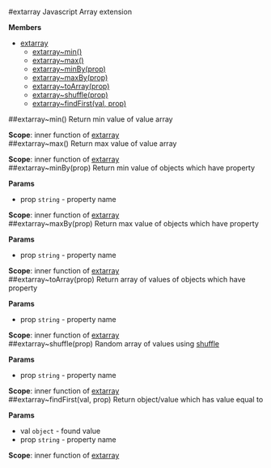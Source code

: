 <a name="module_extarray"></a>
#extarray
Javascript Array extension

**Members**

* [extarray](#module_extarray)
  * [extarray~min()](#module_extarray..min)
  * [extarray~max()](#module_extarray..max)
  * [extarray~minBy(prop)](#module_extarray..minBy)
  * [extarray~maxBy(prop)](#module_extarray..maxBy)
  * [extarray~toArray(prop)](#module_extarray..toArray)
  * [extarray~shuffle(prop)](#module_extarray..shuffle)
  * [extarray~findFirst(val, prop)](#module_extarray..findFirst)

<a name="module_extarray..min"></a>
##extarray~min()
Return min value of value array

**Scope**: inner function of [extarray](#module_extarray)  
<a name="module_extarray..max"></a>
##extarray~max()
Return max value of value array

**Scope**: inner function of [extarray](#module_extarray)  
<a name="module_extarray..minBy"></a>
##extarray~minBy(prop)
Return min value of objects which have property

**Params**

- prop `string` - property name  

**Scope**: inner function of [extarray](#module_extarray)  
<a name="module_extarray..maxBy"></a>
##extarray~maxBy(prop)
Return max value of objects which have property

**Params**

- prop `string` - property name  

**Scope**: inner function of [extarray](#module_extarray)  
<a name="module_extarray..toArray"></a>
##extarray~toArray(prop)
Return array of values of objects which have property

**Params**

- prop `string` - property name  

**Scope**: inner function of [extarray](#module_extarray)  
<a name="module_extarray..shuffle"></a>
##extarray~shuffle(prop)
Random array of values using [shuffle](http://bost.ocks.org/mike/shuffle/)

**Params**

- prop `string` - property name  

**Scope**: inner function of [extarray](#module_extarray)  
<a name="module_extarray..findFirst"></a>
##extarray~findFirst(val, prop)
Return object/value which has value equal to

**Params**

- val `object` - found value  
- prop `string` - property name  

**Scope**: inner function of [extarray](#module_extarray)  
